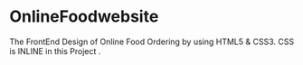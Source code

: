 # OnlineFoodwebsite
The FrontEnd Design of Online Food  Ordering by using HTML5 &amp; CSS3.
CSS is INLINE in this Project .
